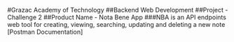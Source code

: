 #Grazac Academy of Technology
##Backend Web Development
##Project - Challenge 2
##Product Name - Nota Bene App
###NBA is an API endpoints web tool for creating, viewing, searching, updating and deleting a new note
[Postman Documentation] 